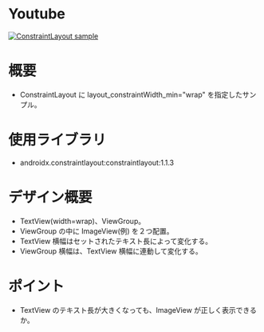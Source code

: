 # Youtube
[![ConstraintLayout sample](https://img.youtube.com/vi/PQgsIO1tfKw/0.jpg)](https://www.youtube.com/watch?v=PQgsIO1tfKw)

# 概要
* ConstraintLayout に layout_constraintWidth_min="wrap" を指定したサンプル。

# 使用ライブラリ
* androidx.constraintlayout:constraintlayout:1.1.3

# デザイン概要
* TextView(width=wrap)、ViewGroup。
* ViewGroup の中に ImageView(例) を２つ配置。
* TextView 横幅はセットされたテキスト長によって変化する。
* ViewGroup 横幅は、TextView 横幅に連動して変化する。

# ポイント
* TextView のテキスト長が大きくなっても、ImageView が正しく表示できるか。
